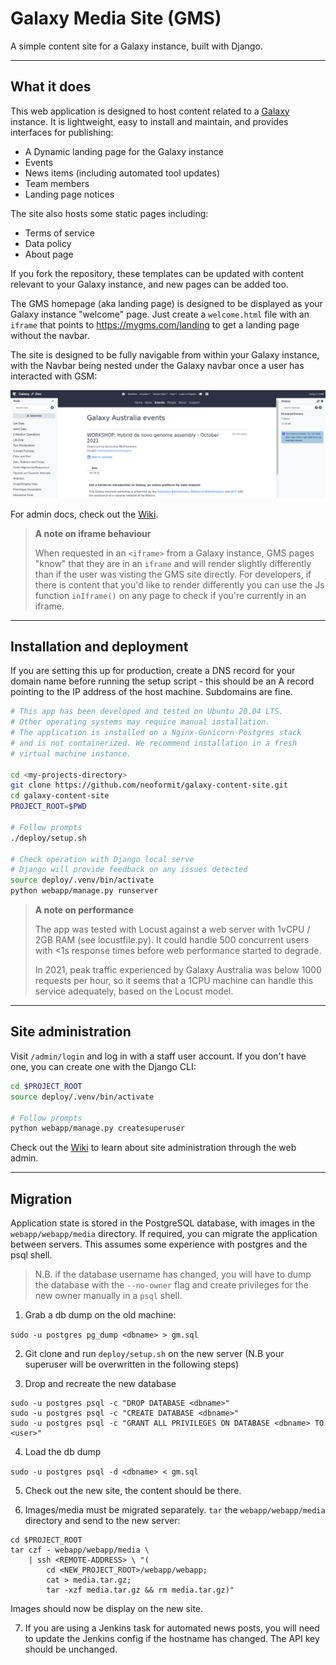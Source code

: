 # Galaxy Media Site (GMS)

A simple content site for a Galaxy instance, built with Django.

---

## What it does

This web application is designed to host content related to a [Galaxy](https://galaxyproject.org/) instance. It is lightweight, easy to install and maintain, and provides interfaces for publishing:

- A Dynamic landing page for the Galaxy instance
- Events
- News items (including automated tool updates)
- Team members
- Landing page notices

The site also hosts some static pages including:

- Terms of service
- Data policy
- About page

If you fork the repository, these templates can be updated with content relevant to your Galaxy instance, and new pages can be added too.

The GMS homepage (aka landing page) is designed to be displayed as your Galaxy instance "welcome" page. Just create a `welcome.html` file with an `iframe` that points to https://mygms.com/landing to get a landing page without the navbar.

The site is designed to be fully navigable from within your Galaxy instance, with the Navbar being nested under the Galaxy navbar once a user has interacted with GSM:

![site navigation](.img/iframe-nav.png)

For admin docs, check out the [Wiki](https://github.com/neoformit/galaxy-content-site/wiki).


> **A note on iframe behaviour**
>  
> When requested in an `<iframe>` from a Galaxy instance, GMS pages "know" that
> they are in an `iframe` and will render slightly differently than if the user
> was visting the GMS site directly. For developers, if there is content that
> you'd like to render differently you can use the Js function `inIframe()`
> on any page to check if you're currently in an iframe.


---

## Installation and deployment

If you are setting this up for production, create a DNS record for your domain name before running the setup script - this should be an A record pointing to the IP address of the host machine. Subdomains are fine.

```bash
# This app has been developed and tested on Ubuntu 20.04 LTS.
# Other operating systems may require manual installation.
# The application is installed on a Nginx-Gunicorn-Postgres stack
# and is not containerized. We recommend installation in a fresh
# virtual machine instance.

cd <my-projects-directory>
git clone https://github.com/neoformit/galaxy-content-site.git
cd galaxy-content-site
PROJECT_ROOT=$PWD

# Follow prompts
./deploy/setup.sh

# Check operation with Django local serve
# Django will provide feedback on any issues detected
source deploy/.venv/bin/activate
python webapp/manage.py runserver
```

> **A note on performance**
>
> The app was tested with Locust against a web server with 1vCPU / 2GB RAM
> (see locustfile.py). It could handle 500 concurrent users with <1s
> response times before web performance started to degrade.
>
> In 2021, peak traffic experienced by Galaxy Australia was below 1000
> requests per hour, so it seems that a 1CPU machine can handle this service
> adequately, based on the Locust model.

---

## Site administration

Visit `/admin/login` and log in with a staff user account. If you don't have one, you can create one with the Django CLI:

```bash
cd $PROJECT_ROOT
source deploy/.venv/bin/activate

# Follow prompts
python webapp/manage.py createsuperuser
```

Check out the [Wiki](https://github.com/neoformit/galaxy-content-site/wiki) to learn about site administration through the web admin.

---

## Migration

Application state is stored in the PostgreSQL database, with images in the `webapp/webapp/media` directory. If required, you can migrate the application between servers. This assumes some experience with postgres and the psql shell.

> N.B. if the database username has changed, you will have to dump the database with the `--no-owner` flag and create privileges for the new owner manually in a `psql` shell.

1. Grab a db dump on the old machine:

  `sudo -u postgres pg_dump <dbname> > gm.sql`

2. Git clone and run `deploy/setup.sh` on the new server (N.B your superuser will be overwritten in the following steps)

3. Drop and recreate the new database
  ```
  sudo -u postgres psql -c "DROP DATABASE <dbname>"
  sudo -u postgres psql -c "CREATE DATABASE <dbname>"
  sudo -u postgres psql -c "GRANT ALL PRIVILEGES ON DATABASE <dbname> TO <user>"
  ```

4. Load the db dump

  `sudo -u postgres psql -d <dbname> < gm.sql`

5. Check out the new site, the content should be there.

6. Images/media must be migrated separately. `tar` the `webapp/webapp/media` directory and send to the new server:
  ```
  cd $PROJECT_ROOT
  tar czf - webapp/webapp/media \
      | ssh <REMOTE-ADDRESS> \ "(
          cd <NEW_PROJECT_ROOT>/webapp/webapp;
          cat > media.tar.gz;
          tar -xzf media.tar.gz && rm media.tar.gz)"
  ```
  Images should now be display on the new site.

7. If you are using a Jenkins task for automated news posts, you will need to update the Jenkins config if the hostname has changed. The API key should be unchanged.
